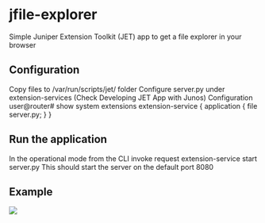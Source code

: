 # jfile-explorer
Simple Juniper Extension Toolkit (JET) app to get a file explorer in your browser

## Configuration
  Copy files to /var/run/scripts/jet/ folder
  Configure server.py under extension-services (Check Developing JET App with Junos)
  Configuration
  user@router# show system extensions
  extension-service {
    application {
        file server.py;
    }
  }

## Run the application
In the operational mode from the CLI invoke
request extension-service start server.py
This should start the server on the default port 8080

## Example

![](https://media.giphy.com/media/LoUMSSbj3NtLy/giphy.gif)

